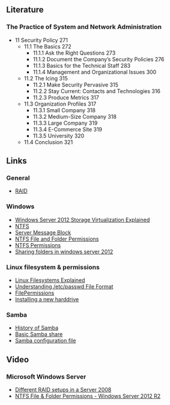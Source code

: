 ## Literature
### The Practice of System and Network Administration
* 11 Security Policy 271
    *  11.1 The Basics 272
        * 11.1.1 Ask the Right Questions 273
        * 11.1.2 Document the Company’s Security Policies 276
        * 11.1.3 Basics for the Technical Staff 283
        * 11.1.4 Management and Organizational Issues 300
    * 11.2 The Icing 315
        * 11.2.1 Make Security Pervasive 315
        * 11.2.2 Stay Current: Contacts and Technologies 316
        * 11.2.3 Produce Metrics 317
    * 11.3 Organization Profiles 317
        * 11.3.1 Small Company 318
        * 11.3.2 Medium-Size Company 318
        * 11.3.3 Large Company 319
        * 11.3.4 E-Commerce Site 319
        * 11.3.5 University 320
    * 11.4 Conclusion 321

## Links 
### General
* [RAID](http://en.wikipedia.org/wiki/RAID)  

### Windows
* [Windows Server 2012 Storage Virtualization Explained](http://blogs.technet.com/b/yungchou/archive/2012/08/31/windows-server-2012-storage-virtualization-explained.aspx)
* [NTFS](http://en.wikipedia.org/wiki/NTFS#Versions)
* [Server Message Block](http://en.wikipedia.org/wiki/Server_Message_Block)
* [NTFS File and Folder Permissions](http://www.sqa.org.uk/e-learning/NetInf103CD/page_17.htm)
* [NTFS Permissions](https://technet.microsoft.com/sv-se/magazine/2006.01.howitworksntfs(en-us).aspx)
* [Sharing folders in windows server 2012](http://www.techrepublic.com/blog/data-center/how-to-share-a-folder-in-windows-server-2012/)

### Linux filesystem & permissions
* [Linux Filesystems Explained](https://help.ubuntu.com/community/LinuxFilesystemsExplained)
* [Understanding /etc/passwd File Format](http://www.cyberciti.biz/faq/understanding-etcpasswd-file-format/)
* [FilePermissions](https://help.ubuntu.com/community/FilePermissions)
* [Installing a new harddrive](https://help.ubuntu.com/community/InstallingANewHardDrive#Introduction)


### Samba

* [History of Samba](http://www.rxn.com/services/faq/smb/samba.history.txt)
* [Basic Samba share](https://help.ubuntu.com/community/How%20to%20Create%20a%20Network%20Share%20Via%20Samba%20Via%20CLI%20%28Command-line%20interface/Linux%20Terminal%29%20-%20Uncomplicated,%20Simple%20and%20Brief%20Way!)
* [Samba configuration file](https://www.samba.org/samba/docs/man/manpages-3/smb.conf.5.html)

## Video
### Microsoft Windows Server
* [Different RAID setups in a Server 2008](http://youtu.be/l80yqK-JRSA?t=6m2s)
* [NTFS File & Folder Permissions - Windows Server 2012 R2](https://www.youtube.com/watch?v=XQNYkUwmV5E)
